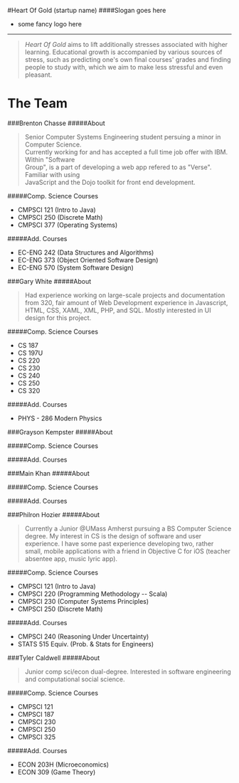 #Heart Of Gold (startup name)
####Slogan goes here
* some fancy logo here

--------------------
>*Heart Of Gold* aims to lift additionally stresses associated with higher learning. Educational growth is accompanied by various sources of stress, such as predicting one's own final courses' grades and finding people to study with, which we aim to make less stressful and even pleasant.

The Team
=======
###Brenton Chasse 
#####About
>Senior Computer Systems Engineering student persuing a minor in Computer Science.  
Currently working for and has accepted a full time job offer with IBM. Within "Software  
Group", is a part of developing a web app refered to as "Verse". Familiar with using  
JavaScript and the Dojo toolkit for front end development.

#####Comp. Science Courses
* CMPSCI 121 (Intro to Java)
* CMPSCI 250 (Discrete Math)
* CMPSCI 377 (Operating Systems)

#####Add. Courses
* EC-ENG 242 (Data Structures and Algorithms)
* EC-ENG 373 (Object Oriented Software Design)
* EC-ENG 570 (System Software Design)

###Gary White
#####About
>Had experience working on large-scale projects and documentation from 320, fair amount of Web Development experience in Javascript, HTML, CSS, XAML, XML, PHP, and SQL. Mostly interested in UI design for this project.

#####Comp. Science Courses

* CS 187
* CS 197U
* CS 220
* CS 230
* CS 240
* CS 250
* CS 320

#####Add. Courses

* PHYS - 286 Modern Physics

###Grayson Kempster
#####About


#####Comp. Science Courses


#####Add. Courses


###Main Khan
#####About


#####Comp. Science Courses


#####Add. Courses


###Philron Hozier
#####About
>Currently a Junior @UMass Amherst pursuing a BS Computer Science degree. My interest in CS is the design of software and user experience.  I have some past experience developing two, rather small, mobile applications with a friend in Objective C for iOS (teacher absentee app, music lyric app).    

#####Comp. Science Courses
* CMPSCI 121 (Intro to Java)
* CMPSCI 220 (Programming Methodology -- Scala)
* CMPSCI 230 (Computer Systems Principles)
* CMPSCI 250 (Discrete Math)

#####Add. Courses
* CMPSCI 240 (Reasoning Under Uncertainty)
* STATS 515 Equiv. (Prob. & Stats for Engineers)

###Tyler Caldwell
#####About
>Junior comp sci/econ dual-degree. Interested in software engineering and computational social science.

#####Comp. Science Courses
* CMPSCI 121
* CMPSCI 187
* CMPSCI 230
* CMPSCI 250
* CMPSCI 325

#####Add. Courses
* ECON 203H (Microeconomics)
* ECON 309 (Game Theory)
